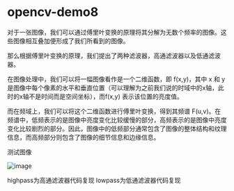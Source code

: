 # opencv-demo8
对于一张图像，我们可以通过傅里叶变换的原理将其分解为无数个频率的图像。这些图像相互叠加便形成了我们所看到的图像。

那么根据傅里叶变换的原理，我们提出了两种滤波器，高通滤波器以及低通滤波器。

在图像处理中，我们可以将一幅图像看作是一个二维函数，即 f(x,y)，其中 x 和 y 是图像中每个像素的水平和垂直位置（可以理解为之前我们说的时域中的x轴，此时的x轴不是时间而是空间坐标），而f(x,y) 表示该位置的亮度值。

而在频域上，我们可以将这个二维函数进行傅里叶变换，得到其频谱 F(u,v)。在频谱中，低频表示的是图像中亮度变化比较缓慢的部分，高频表示的是图像中亮度变化比较剧烈的部分。因此，图像中的低频部分通常包含了图像的整体结构和纹理信息，而高频部分则包含了图像的细节信息和边缘信息。

测试图像

![image](https://github.com/shihenren/opencv-demo8/assets/103240081/5d0eb46a-e36f-40da-8fff-39b815d7f332)

highpass为高通滤波器代码复现
lowpass为低通滤波器代码复现
